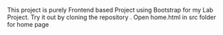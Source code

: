 This project is purely Frontend based Project using Bootstrap for my Lab Project.
Try it out by cloning the repository . 
Open home.html in src folder for home page 
